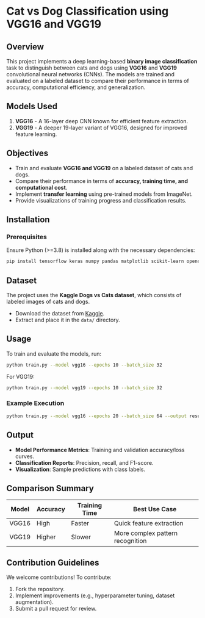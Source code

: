 # Cat vs Dog Classification using VGG16 and VGG19

## Overview
This project implements a deep learning-based **binary image classification** task to distinguish between cats and dogs using **VGG16** and **VGG19** convolutional neural networks (CNNs). The models are trained and evaluated on a labeled dataset to compare their performance in terms of accuracy, computational efficiency, and generalization.

## Models Used
1. **VGG16** - A 16-layer deep CNN known for efficient feature extraction.
2. **VGG19** - A deeper 19-layer variant of VGG16, designed for improved feature learning.

## Objectives
- Train and evaluate **VGG16 and VGG19** on a labeled dataset of cats and dogs.
- Compare their performance in terms of **accuracy, training time, and computational cost**.
- Implement **transfer learning** using pre-trained models from ImageNet.
- Provide visualizations of training progress and classification results.

## Installation
### Prerequisites
Ensure Python (>=3.8) is installed along with the necessary dependencies:

```sh
pip install tensorflow keras numpy pandas matplotlib scikit-learn opencv-python
```

## Dataset
The project uses the **Kaggle Dogs vs Cats dataset**, which consists of labeled images of cats and dogs.
- Download the dataset from [Kaggle](https://www.kaggle.com/c/dogs-vs-cats/data).
- Extract and place it in the `data/` directory.

## Usage
To train and evaluate the models, run:

```sh
python train.py --model vgg16 --epochs 10 --batch_size 32
```

For VGG19:
```sh
python train.py --model vgg19 --epochs 10 --batch_size 32
```

### Example Execution
```sh
python train.py --model vgg16 --epochs 20 --batch_size 64 --output results/
```

## Output
- **Model Performance Metrics**: Training and validation accuracy/loss curves.
- **Classification Reports**: Precision, recall, and F1-score.
- **Visualization**: Sample predictions with class labels.

## Comparison Summary
| Model  | Accuracy | Training Time | Best Use Case |
|--------|----------|--------------|--------------|
| VGG16  | High     | Faster       | Quick feature extraction |
| VGG19  | Higher   | Slower       | More complex pattern recognition |

## Contribution Guidelines
We welcome contributions! To contribute:
1. Fork the repository.
2. Implement improvements (e.g., hyperparameter tuning, dataset augmentation).
3. Submit a pull request for review.
